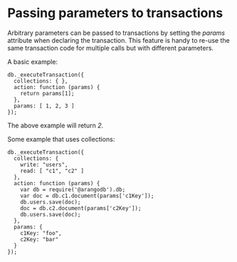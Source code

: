 Passing parameters to transactions
==================================

Arbitrary parameters can be passed to transactions by setting the *params* 
attribute when declaring the transaction. This feature is handy to re-use the
same transaction code for multiple calls but with different parameters.

A basic example:

    db._executeTransaction({
      collections: { },
      action: function (params) {
        return params[1];
      },
      params: [ 1, 2, 3 ]
    });

The above example will return *2*.

Some example that uses collections:

    db._executeTransaction({
      collections: { 
        write: "users",
        read: [ "c1", "c2" ]
      },
      action: function (params) {
        var db = require('@arangodb').db;
        var doc = db.c1.document(params['c1Key']);
        db.users.save(doc);
        doc = db.c2.document(params['c2Key']);
        db.users.save(doc);
      },
      params: { 
        c1Key: "foo", 
        c2Key: "bar" 
      }
    });
